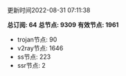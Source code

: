 更新时间2022-08-31 07:11:38

**总订阅: 64**
**总节点: 9309**
**有效节点: 1961**
- trojan节点: 90
- v2ray节点: 1646
- ss节点: 223
- ssr节点: 2
